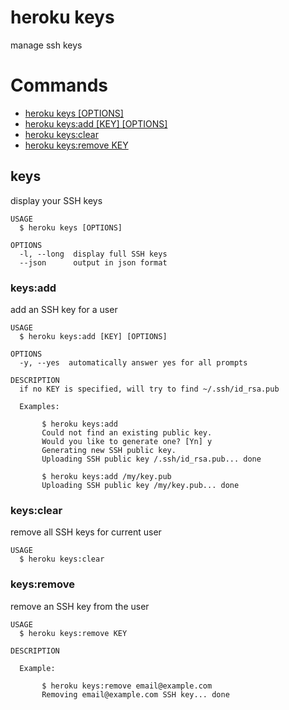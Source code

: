 heroku keys
===========

manage ssh keys
# Commands

* [heroku keys [OPTIONS]](#keys)
* [heroku keys:add [KEY] [OPTIONS]](#keysadd)
* [heroku keys:clear](#keysclear)
* [heroku keys:remove KEY](#keysremove)
## keys

display your SSH keys

```
USAGE
  $ heroku keys [OPTIONS]

OPTIONS
  -l, --long  display full SSH keys
  --json      output in json format
```

### keys:add

add an SSH key for a user

```
USAGE
  $ heroku keys:add [KEY] [OPTIONS]

OPTIONS
  -y, --yes  automatically answer yes for all prompts

DESCRIPTION
  if no KEY is specified, will try to find ~/.ssh/id_rsa.pub

  Examples:

       $ heroku keys:add
       Could not find an existing public key.
       Would you like to generate one? [Yn] y
       Generating new SSH public key.
       Uploading SSH public key /.ssh/id_rsa.pub... done

       $ heroku keys:add /my/key.pub
       Uploading SSH public key /my/key.pub... done
```

### keys:clear

remove all SSH keys for current user

```
USAGE
  $ heroku keys:clear
```

### keys:remove

remove an SSH key from the user

```
USAGE
  $ heroku keys:remove KEY

DESCRIPTION

  Example:

       $ heroku keys:remove email@example.com
       Removing email@example.com SSH key... done
```
